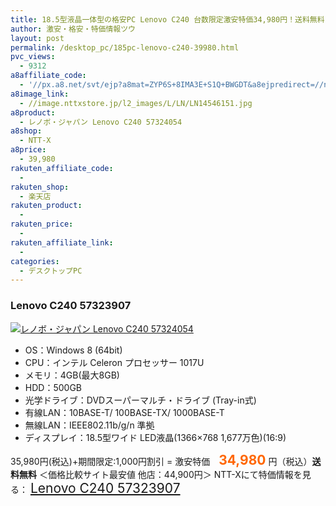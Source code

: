 ```yaml
---
title: 18.5型液晶一体型の格安PC Lenovo C240 台数限定激安特価34,980円！送料無料！
author: 激安・格安・特価情報ツウ
layout: post
permalink: /desktop_pc/185pc-lenovo-c240-39980.html
pvc_views:
  - 9312
a8affiliate_code:
  - '//px.a8.net/svt/ejp?a8mat=ZYP6S+8IMA3E+S1Q+BWGDT&a8ejpredirect=//nttxstore.jp/_II_LN14546151'
a8image_link:
  - //image.nttxstore.jp/l2_images/L/LN/LN14546151.jpg
a8product:
  - レノボ・ジャパン Lenovo C240 57324054
a8shop:
  - NTT-X
a8price:
  - 39,980
rakuten_affiliate_code:
  -
rakuten_shop:
  - 楽天店
rakuten_product:
  -
rakuten_price:
  -
rakuten_affiliate_link:
  -
categories:
  - デスクトップPC
---
```

### Lenovo C240 57323907

<div class="img-bg2 img_L">
  <a title="レノボ・ジャパン Lenovo C240 57324054" href="//px.a8.net/svt/ejp?a8mat=ZYP6S+8IMA3E+S1Q+BWGDT&a8ejpredirect=//nttxstore.jp/_II_LN14546151" target="_blank"><img src="//i1.wp.com/image.nttxstore.jp/l2_images/L/LN/LN14546151.jpg?resize=120%2C120" border="0" alt="レノボ・ジャパン Lenovo C240 57324054" style="border: 0pt none;" data-recalc-dims="1" /></a>
</div>

<!--more-->

  * OS：Windows 8 (64bit)
  * CPU：インテル Celeron プロセッサー 1017U
  * メモリ：4GB(最大8GB)
  * HDD：500GB
  * 光学ドライブ：DVDスーパーマルチ・ドライブ (Tray-in式)
  * 有線LAN：10BASE-T/ 100BASE-TX/ 1000BASE-T
  * 無線LAN：IEEE802.11b/g/n 準拠
  * ディスプレイ：18.5型ワイド LED液晶(1366&#215;768 1,677万色)(16:9)

35,980円(税込)+期間限定:1,000円割引 = 激安特価　<span style="color: #ff6600; font-size: 150%;"><strong>34,980</strong></span> 円（税込）**送料無料**
＜価格比較サイト最安値 他店：44,900円＞
NTT-Xにて特価情報を見る： <span style="font-size: 150%;"><a href="//px.a8.net/svt/ejp?a8mat=ZYP6S+8IMA3E+S1Q+BWGDT&a8ejpredirect=//nttxstore.jp/_II_LN14546151" target="_blank">Lenovo C240 57323907</a></span>